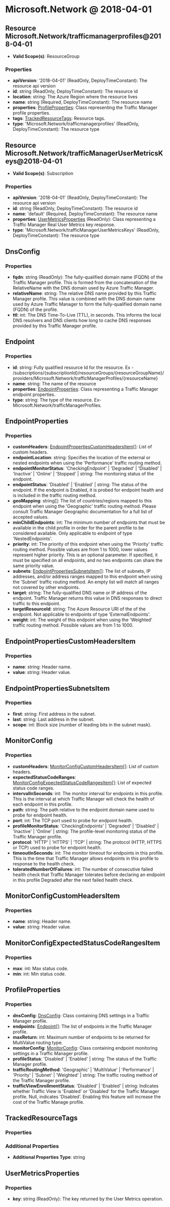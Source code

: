 # Microsoft.Network @ 2018-04-01

## Resource Microsoft.Network/trafficmanagerprofiles@2018-04-01
* **Valid Scope(s)**: ResourceGroup
### Properties
* **apiVersion**: '2018-04-01' (ReadOnly, DeployTimeConstant): The resource api version
* **id**: string (ReadOnly, DeployTimeConstant): The resource id
* **location**: string: The Azure Region where the resource lives
* **name**: string (Required, DeployTimeConstant): The resource name
* **properties**: [ProfileProperties](#profileproperties): Class representing the Traffic Manager profile properties.
* **tags**: [TrackedResourceTags](#trackedresourcetags): Resource tags.
* **type**: 'Microsoft.Network/trafficmanagerprofiles' (ReadOnly, DeployTimeConstant): The resource type

## Resource Microsoft.Network/trafficManagerUserMetricsKeys@2018-04-01
* **Valid Scope(s)**: Subscription
### Properties
* **apiVersion**: '2018-04-01' (ReadOnly, DeployTimeConstant): The resource api version
* **id**: string (ReadOnly, DeployTimeConstant): The resource id
* **name**: 'default' (Required, DeployTimeConstant): The resource name
* **properties**: [UserMetricsProperties](#usermetricsproperties) (ReadOnly): Class representing a Traffic Manager Real User Metrics key response.
* **type**: 'Microsoft.Network/trafficManagerUserMetricsKeys' (ReadOnly, DeployTimeConstant): The resource type

## DnsConfig
### Properties
* **fqdn**: string (ReadOnly): The fully-qualified domain name (FQDN) of the Traffic Manager profile. This is formed from the concatenation of the RelativeName with the DNS domain used by Azure Traffic Manager.
* **relativeName**: string: The relative DNS name provided by this Traffic Manager profile. This value is combined with the DNS domain name used by Azure Traffic Manager to form the fully-qualified domain name (FQDN) of the profile.
* **ttl**: int: The DNS Time-To-Live (TTL), in seconds. This informs the local DNS resolvers and DNS clients how long to cache DNS responses provided by this Traffic Manager profile.

## Endpoint
### Properties
* **id**: string: Fully qualified resource Id for the resource. Ex - /subscriptions/{subscriptionId}/resourceGroups/{resourceGroupName}/providers/Microsoft.Network/trafficManagerProfiles/{resourceName}
* **name**: string: The name of the resource
* **properties**: [EndpointProperties](#endpointproperties): Class representing a Traffic Manager endpoint properties.
* **type**: string: The type of the resource. Ex- Microsoft.Network/trafficManagerProfiles.

## EndpointProperties
### Properties
* **customHeaders**: [EndpointPropertiesCustomHeadersItem](#endpointpropertiescustomheadersitem)[]: List of custom headers.
* **endpointLocation**: string: Specifies the location of the external or nested endpoints when using the 'Performance' traffic routing method.
* **endpointMonitorStatus**: 'CheckingEndpoint' | 'Degraded' | 'Disabled' | 'Inactive' | 'Online' | 'Stopped' | string: The monitoring status of the endpoint.
* **endpointStatus**: 'Disabled' | 'Enabled' | string: The status of the endpoint. If the endpoint is Enabled, it is probed for endpoint health and is included in the traffic routing method.
* **geoMapping**: string[]: The list of countries/regions mapped to this endpoint when using the 'Geographic' traffic routing method. Please consult Traffic Manager Geographic documentation for a full list of accepted values.
* **minChildEndpoints**: int: The minimum number of endpoints that must be available in the child profile in order for the parent profile to be considered available. Only applicable to endpoint of type 'NestedEndpoints'.
* **priority**: int: The priority of this endpoint when using the 'Priority' traffic routing method. Possible values are from 1 to 1000, lower values represent higher priority. This is an optional parameter.  If specified, it must be specified on all endpoints, and no two endpoints can share the same priority value.
* **subnets**: [EndpointPropertiesSubnetsItem](#endpointpropertiessubnetsitem)[]: The list of subnets, IP addresses, and/or address ranges mapped to this endpoint when using the 'Subnet' traffic routing method. An empty list will match all ranges not covered by other endpoints.
* **target**: string: The fully-qualified DNS name or IP address of the endpoint. Traffic Manager returns this value in DNS responses to direct traffic to this endpoint.
* **targetResourceId**: string: The Azure Resource URI of the of the endpoint. Not applicable to endpoints of type 'ExternalEndpoints'.
* **weight**: int: The weight of this endpoint when using the 'Weighted' traffic routing method. Possible values are from 1 to 1000.

## EndpointPropertiesCustomHeadersItem
### Properties
* **name**: string: Header name.
* **value**: string: Header value.

## EndpointPropertiesSubnetsItem
### Properties
* **first**: string: First address in the subnet.
* **last**: string: Last address in the subnet.
* **scope**: int: Block size (number of leading bits in the subnet mask).

## MonitorConfig
### Properties
* **customHeaders**: [MonitorConfigCustomHeadersItem](#monitorconfigcustomheadersitem)[]: List of custom headers.
* **expectedStatusCodeRanges**: [MonitorConfigExpectedStatusCodeRangesItem](#monitorconfigexpectedstatuscoderangesitem)[]: List of expected status code ranges.
* **intervalInSeconds**: int: The monitor interval for endpoints in this profile. This is the interval at which Traffic Manager will check the health of each endpoint in this profile.
* **path**: string: The path relative to the endpoint domain name used to probe for endpoint health.
* **port**: int: The TCP port used to probe for endpoint health.
* **profileMonitorStatus**: 'CheckingEndpoints' | 'Degraded' | 'Disabled' | 'Inactive' | 'Online' | string: The profile-level monitoring status of the Traffic Manager profile.
* **protocol**: 'HTTP' | 'HTTPS' | 'TCP' | string: The protocol (HTTP, HTTPS or TCP) used to probe for endpoint health.
* **timeoutInSeconds**: int: The monitor timeout for endpoints in this profile. This is the time that Traffic Manager allows endpoints in this profile to response to the health check.
* **toleratedNumberOfFailures**: int: The number of consecutive failed health check that Traffic Manager tolerates before declaring an endpoint in this profile Degraded after the next failed health check.

## MonitorConfigCustomHeadersItem
### Properties
* **name**: string: Header name.
* **value**: string: Header value.

## MonitorConfigExpectedStatusCodeRangesItem
### Properties
* **max**: int: Max status code.
* **min**: int: Min status code.

## ProfileProperties
### Properties
* **dnsConfig**: [DnsConfig](#dnsconfig): Class containing DNS settings in a Traffic Manager profile.
* **endpoints**: [Endpoint](#endpoint)[]: The list of endpoints in the Traffic Manager profile.
* **maxReturn**: int: Maximum number of endpoints to be returned for MultiValue routing type.
* **monitorConfig**: [MonitorConfig](#monitorconfig): Class containing endpoint monitoring settings in a Traffic Manager profile.
* **profileStatus**: 'Disabled' | 'Enabled' | string: The status of the Traffic Manager profile.
* **trafficRoutingMethod**: 'Geographic' | 'MultiValue' | 'Performance' | 'Priority' | 'Subnet' | 'Weighted' | string: The traffic routing method of the Traffic Manager profile.
* **trafficViewEnrollmentStatus**: 'Disabled' | 'Enabled' | string: Indicates whether Traffic View is 'Enabled' or 'Disabled' for the Traffic Manager profile. Null, indicates 'Disabled'. Enabling this feature will increase the cost of the Traffic Manage profile.

## TrackedResourceTags
### Properties
### Additional Properties
* **Additional Properties Type**: string

## UserMetricsProperties
### Properties
* **key**: string (ReadOnly): The key returned by the User Metrics operation.

